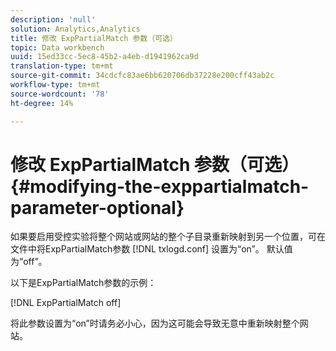 ```yaml
---
description: 'null'
solution: Analytics,Analytics
title: 修改 ExpPartialMatch 参数（可选）
topic: Data workbench
uuid: 15ed33cc-5ec8-45b2-a4eb-d1941962ca9d
translation-type: tm+mt
source-git-commit: 34cdcfc83ae6bb620706db37228e200cff43ab2c
workflow-type: tm+mt
source-wordcount: '78'
ht-degree: 14%

---
```



# 修改 ExpPartialMatch 参数（可选）{#modifying-the-exppartialmatch-parameter-optional}

如果要启用受控实验将整个网站或网站的整个子目录重新映射到另一个位置，可在文件中将ExpPartialMatch参数 [!DNL txlogd.conf] 设置为“on”。 默认值为“off”。

以下是ExpPartialMatch参数的示例：

[!DNL ExpPartialMatch off]

将此参数设置为“on”时请务必小心，因为这可能会导致无意中重新映射整个网站。
